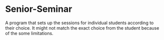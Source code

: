 # Senior-Seminar
A program that sets up the sessions for individual students according to their choice. It might not match the exact choice from the student because of the some limitations.
